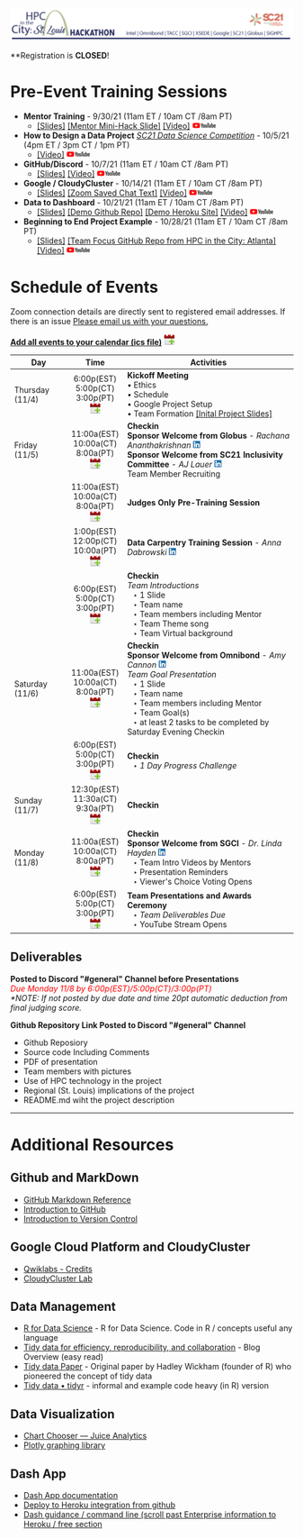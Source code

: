 ![hpcinthecity_header_logo](images/hpcinthecity_header_logo.png)

**Registration is **CLOSED**!

# Pre-Event Training Sessions
* **Mentor Training** - 9/30/21  (11am ET / 10am CT /8am PT)
  * [[Slides]](Training_Slides/Mentor%20Training.pdf) [[Mentor Mini-Hack Slide]](Training_Slides/Mentor%20Mini-Hack%20Slide.pdf) [[Video]](https://youtu.be/nOs3yW-ZlOg) [![YouTube](logos/youtube-logo-sm.png)](https://www.youtube.com/playlist?list=PLk7G3_iq2ijTSBy_JwLSXSKjyga6nYFC9)
* **How to Design a Data Project** [*SC21 Data Science Competition*](https://sc21.supercomputing.org/program/studentssc/data-science-competition/) - 10/5/21 (4pm ET / 3pm CT / 1pm PT)
  * [[Video]](https://youtu.be/Z9OYiRYvRJg) [![YouTube](logos/youtube-logo-sm.png)](https://www.youtube.com/playlist?list=PLk7G3_iq2ijTSBy_JwLSXSKjyga6nYFC9)
* **GitHub/Discord** - 10/7/21 (11am ET / 10am CT /8am PT)
  * [[Slides]](Training_Slides/Discord%20and%20GitHub%20Training.pdf)  [[Video]](https://youtu.be/zoG9BrLTxQE) [![YouTube](logos/youtube-logo-sm.png)](https://www.youtube.com/playlist?list=PLk7G3_iq2ijTSBy_JwLSXSKjyga6nYFC9)
* **Google / CloudyCluster** - 10/14/21 (11am ET / 10am CT /8am PT)
  * [[Slides]](Training_Slides/Google%20and%20CloudyCluster%20Training.pdf) [[Zoom Saved Chat Text]](Training_Slides/Zoom%20chat%20from%20Google%20and%20CloudyCluster%20Training.txt) [[Video]](https://youtu.be/0zEyMFndG5E) [![YouTube](logos/youtube-logo-sm.png)](https://www.youtube.com/playlist?list=PLk7G3_iq2ijTSBy_JwLSXSKjyga6nYFC9) 
* **Data to Dashboard** - 10/21/21 (11am ET / 10am CT /8am PT)
  * [[Slides]](Training_Slides/Data%20to%20Dashboard%20Training.pdf) [[Demo Github Repo]](https://github.com/mepearson/texas_congress) [[Demo Heroku Site]](https://texas-congress.herokuapp.com/) [[Video]](https://youtu.be/ZuTs5V-1CAk) [![YouTube](logos/youtube-logo-sm.png)](https://www.youtube.com/playlist?list=PLk7G3_iq2ijTSBy_JwLSXSKjyga6nYFC9)
* **Beginning to End Project Example** - 10/28/21 (11am ET / 10am CT /8am PT)
  * [[Slides]](Training_Slides/Beginning%20to%20End%20Project%20Example.pdf) [[Team Focus GitHub Repo from HPC in the City: Atlanta]](https://github.com/gtoutin/focuss) [[Video]](https://youtu.be/wcS7HhztF5M) [![YouTube](logos/youtube-logo-sm.png)](https://www.youtube.com/playlist?list=PLk7G3_iq2ijTSBy_JwLSXSKjyga6nYFC9)

# Schedule of Events 
Zoom connection details are directly sent to registered email addresses. If there is an issue [Please email us with your questions.](mailto:jpowell@tacc.utexas.edu,amycannon@omnibond.com,haydenl@mindspring.com?subject=[HPC-in-the-City-Zoom-Link-Problem])  

**[Add all events to your calendar (ics file)](ics_files/%5BHPC%20in%20the%20City%5D%20All%20Events.ics)** [![Calendar](images/cal-icon.png)](ics_files/%5BHPC%20in%20the%20City%5D%20All%20Events.ics)

| Day | Time | Activities |
|-----------|:------------------------:|----------------------------|
| Thursday (11/4) | 6:00p(EST)<br>5:00p(CT)<br>3:00p(PT)<br>[![Calendar](images/cal-icon.png)](ics_files/HPC%20In%20the%20City-%20Kickoff.ics) |  **Kickoff Meeting** <br> • Ethics <br> • Schedule <br> • Google Project Setup <br> • Team Formation [[Inital Project Slides]](https://github.com/jeaimehp/HackHPC-HPCintheCity21/tree/gh-pages/Inital%20Mentor%20Pitches) |
| Friday (11/5) | 11:00a(EST)<br>10:00a(CT)<br>8:00a(PT)<br>[![Calendar](images/cal-icon.png)](ics_files/%5BHPC%20in%20the%20City%5D%20Friday%20Morning%20Check-in.ics) |  **Checkin** <br> **Sponsor Welcome from Globus** - _Rachana Ananthakrishnan_ [![LinkedIn](logos/sm_linkedinicon.jpeg)](https://www.linkedin.com/in/rachanananthakrishnan/) <br> **Sponsor Welcome from SC21 Inclusivity Committee** - _AJ Lauer_ [![LinkedIn](logos/sm_linkedinicon.jpeg)](https://www.linkedin.com/in/ajlauer/) <br> Team Member Recruiting |
|  | 11:00a(EST)<br>10:00a(CT)<br>8:00a(PT)<br>[![Calendar](images/cal-icon.png)](ics_files/%5BHPC%20in%20the%20City%5D%20Judges%20Pre-Training%20Session.ics) | **Judges Only Pre-Training Session** |
|  | 1:00p(EST)<br>12:00p(CT)<br>10:00a(PT)<br>[![Calendar](images/cal-icon.png)](ics_files/%5BHPC%20in%20the%20City%5D%20Data%20Carpentry%20-%20Anna.ics) | **Data Carpentry Training Session** - _Anna Dabrowski_ [![LinkedIn](logos/sm_linkedinicon.jpeg)](https://www.linkedin.com/in/ajdabrowski/)|
|  | 6:00p(EST)<br>5:00p(CT)<br>3:00p(PT)<br>[![Calendar](images/cal-icon.png)](ics_files/%5BHPC%20in%20the%20City%5D%20Friday%20Evening%20Check-in.ics) |  **Checkin** <br> _Team Introductions_ <br>  &ensp; ‣ 1 Slide <br>  &ensp; ‣ Team name <br>  &ensp; ‣ Team members including Mentor <br>  &ensp; ‣ Team Theme song <br>  &ensp; ‣ Team Virtual background |
| Saturday (11/6) | 11:00a(EST)<br>10:00a(CT)<br>8:00a(PT)<br>[![Calendar](images/cal-icon.png)](ics_files/%5BHPC%20in%20the%20City%5D%20Saturday%20Morning%20Check-in.ics) |  **Checkin** <br> **Sponsor Welcome from Omnibond** - _Amy Cannon_ [![LinkedIn](logos/sm_linkedinicon.jpeg)](https://www.linkedin.com/in/amy-cannon-46230b31/)<br> _Team Goal Presentation_ <br> &ensp; ‣ 1 Slide <br>  &ensp; ‣ Team name <br>  &ensp; ‣ Team members including Mentor <br> &ensp; ‣ Team Goal(s) <br> &ensp; ‣ at least 2 tasks to be completed by Saturday Evening Checkin|
|  | 6:00p(EST)<br>5:00p(CT)<br>3:00p(PT)<br>[![Calendar](images/cal-icon.png)](ics_files/%5BHPC%20in%20the%20City%5D%20Saturday%20Evening%20Check-in.ics) |  **Checkin** <br> &ensp; ‣ _1 Day Progress Challenge_ |
| Sunday (11/7) | 12:30p(EST)<br>11:30a(CT)<br>9:30a(PT)<br>[![Calendar](images/cal-icon.png)](ics_files/%5BHPC%20in%20the%20City%5D%20Sunday%20Morning%20Check-in.ics) |  **Checkin**  |
| Monday (11/8) | 11:00a(EST)<br>10:00a(CT)<br>8:00a(PT)<br>[![Calendar](images/cal-icon.png)](ics_files/%5BHPC%20in%20the%20City%5D%20Monday%20Morning%20Check-in.ics) |  **Checkin** <br> **Sponsor Welcome from SGCI** - _Dr. Linda Hayden_ [![LinkedIn](logos/sm_linkedinicon.jpeg)](https://www.linkedin.com/in/linda-hayden-5a8b424/)<br> &ensp; ‣ Team Intro Videos by Mentors <br> &ensp; ‣ Presentation Reminders <br> &ensp; ‣ Viewer's Choice Voting Opens |
|  | 6:00p(EST)<br>5:00p(CT)<br>3:00p(PT)<br>[![Calendar](images/cal-icon.png)](ics_files/%5BHPC%20in%20the%20City%5D%20Final%20Presentations.ics) | **Team Presentations and Awards Ceremony** <br> &ensp; ‣ _Team Deliverables Due_ <br> &ensp; ‣ YouTube Stream Opens |

## [](#deliverables) Deliverables
**Posted to Discord "#general" Channel before Presentations**
<br><i><font color='red'>Due Monday 11/8 by 6:00p(EST)/5:00p(CT)/3:00p(PT)</font></i>
<br>_*NOTE: If not posted by due date and time 20pt automatic deduction from final judging score._

**Github Repository Link Posted to Discord "#general" Channel**
* Github Reposiory
 * Source code Including Comments
 * PDF of presentation
  * Team members with pictures
  * Use of HPC technology in the project
  * Regional (St. Louis) implications of the project
 * README.md wiht the project description


---
# Additional Resources
## Github and MarkDown
* [GitHub Markdown Reference](https://github.github.com/gfm)  
* [Introduction to GitHub](https://lab.github.com/githubtraining/introduction-to-github)
* [Introduction to Version Control](https://swcarpentry.github.io/git-novice/)

## Google Cloud Platform and CloudyCluster
* [Qwiklabs - Credits](https://edu.google.com/programs/credits/training/?modal_active=none)
* [CloudyCluster Lab](https://www.cloudskillsboost.google/focuses/21221?parent=catalog)

## Data Management
* [R for Data Science](had.co.nz) - R for Data Science. Code in R / concepts useful any language
* [Tidy data for efficiency, reproducibility, and collaboration](openscapes.org) - Blog Overview (easy read) 
* [Tidy data Paper](had.co.nz) - Original paper by Hadley Wickham (founder of R) who pioneered the concept of tidy data
* [Tidy data • tidyr](tidyverse.org) - informal and example code heavy (in R) version

## Data Visualization
* [Chart Chooser — Juice Analytics](https://www.juiceanalytics.com/chartchooser)
* [Plotly graphing library](https://plotly.com/python/)

## Dash App
* [Dash App documentation](https://dash.plotly.com/)
* [Deploy to Heroku integration from github](https://devcenter.heroku.com/articles/github-integration)
* [Dash guidance / command line (scroll past Enterprise information to Heroku / free section](https://dash.plotly.com/deployment)
